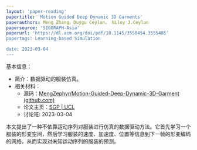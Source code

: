 ```yaml
---
layout: 'paper-reading'
papertitle: 'Motion Guided Deep Dynamic 3D Garments'
paperauthors: Meng Zhang，Duygu Ceylan， Niloy J.Ceylan     
papersource: 'SIGGRAPH-Asia'
paperurl: 'https://dl.acm.org/doi/pdf/10.1145/3550454.3555485‘
papertags: Learning-based Simulation

date: 2023-03-04
---
```


基本信息：
- 简介：数据驱动的服装仿真。
- 相关材料：
  - 源码：[MengZephyr/Motion-Guided-Deep-Dynamic-3D-Garment (github.com)](https://github.com/MengZephyr/Motion-Guided-Deep-Dynamic-3D-Garment)
  - 论文主页：[SGP | UCL](https://geometry.cs.ucl.ac.uk/projects/2022/MotionDeepGarment/)
  - 讨论班: 2023-03-04

本文提出了一种不依靠运动序列对服装进行仿真的数据驱动方法。它首先学习一个服装的形变空间，然后学习服装的速度、加速度、位置等信息到下一帧的形变编码的网络，从而实现对未知运动序列的服装的预测。
